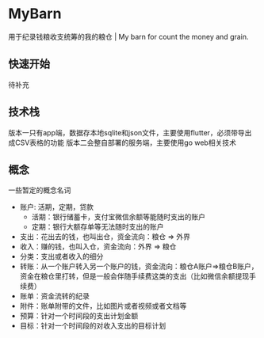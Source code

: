 # MyBarn

用于纪录钱粮收支统筹的我的粮仓
|
My barn for count the money and grain.

## 快速开始

待补充

## 技术栈
版本一只有app端，数据存本地sqlite和json文件，主要使用flutter，必须带导出成CSV表格的功能
版本二会整自部署的服务端，主要使用go web相关技术

## 概念
一些暂定的概念名词
- 账户: 活期，定期，贷款
  - 活期：银行储蓄卡，支付宝微信余额等能随时支出的账户
  - 定期：银行大额存单等无法随时支出的账户
- 支出：花出去的钱，也叫出仓，资金流向：粮仓 => 外界
- 收入：赚的钱，也叫入仓，资金流向：外界 => 粮仓
- 分类：支出或者收入的细分
- 转账：从一个账户转入另一个账户的钱，资金流向：粮仓A账户=>粮仓B账户，资金在粮仓里打转，但是一般会伴随手续费这类的支出（比如微信余额提现手续费）
- 账单：资金流转的纪录
- 附件：账单附带的文件，比如图片或者视频或者文档等
- 预算：针对一个时间段的支出计划金额
- 目标：针对一个时间段的对收入支出的目标计划

